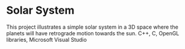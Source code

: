 # Solar System
This project illustrates a simple solar system in a 3D space where the planets will have retrograde motion towards the sun. C++, C, OpenGL libraries, Microsoft Visual Studio

